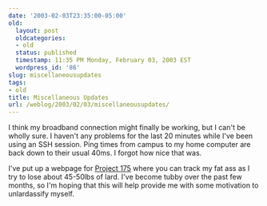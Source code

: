 ```yaml
---
date: '2003-02-03T23:35:00-05:00'
old:
  layout: post
  oldcategories:
  - old
  status: published
  timestamp: 11:35 PM Monday, February 03, 2003 EST
  wordpress_id: '86'
slug: miscellaneousupdates
tags:
- old
title: Miscellaneous Updates
url: /weblog/2003/02/03/miscellaneousupdates/
---
```


I think my broadband connection might finally be working, but I can't be wholly
sure.  I haven't any problems for the last 20 minutes while I've been using an
SSH session.  Ping times from campus to my home computer are back down to their
usual 40ms.  I forgot how nice that was.

I've put up a webpage for [Project 175](/project175/) where you can track my
fat ass as I try to lose about 45-50lbs of lard.  I've become tubby
over the past few months, so I'm hoping that this will help provide me with
some motivation to unlardassify myself.

